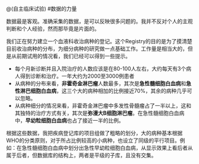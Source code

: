 @(自主临床试验)
#数据的力量

数据最是客观。准确采集的数据，是可以反映很多问题的。我并不反对个人的主观判断和个人经验，然而那毕竟是片面的。

我们正在努力建立一个血液科收治病种的登记。这个Registry的目的是为了摸清楚目前收治病种的分布，为细分病种的研究做一点基础工作。工作量是相当大的，但是从前期试用的情况看，我们已经可以得到一些提示。
- 每个月新诊断并且入院治疗的人数应该是在80-100人左右，大约每天有3个病人得到诊断和治疗。一年大约为2000至3000例患者
- 从病种的分布来看，**非霍奇金淋巴瘤**人数最多，其次是**急性髓细胞白血病**和**急性淋巴细胞白血病**，这三个大的病种相加的比例接近70%，其余的病种几乎可以忽略。
- 从病种细分的情况来看，非霍奇金淋巴瘤中多发性骨髓瘤占了一半以上，这和其独特的治疗方式有关，其次是**弥漫大B细胞淋巴瘤**。在急性髓细胞白血病中，**早幼粒细胞白血病**也占了接近一半的比例。

根据这些数据，我把疾病登记库的项目组做了粗略的划分，大的病种基本根据WHO的分类原则，对于所占比例较高的小病种，也设立了同级的平行项目。例如：在急性髓细胞白血病中划分出急性早幼粒细胞白血病，从显示效果上看后者从属于后者，但数据库的结构上，两者是平级的子库，且没有交集。

